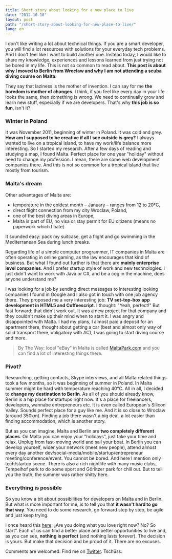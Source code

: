 ```yaml
---
title: Short story about looking for a new place to live
date: "2012-10-10"
layout: post
path: "/short-story-about-looking-for-new-place-to-live/"
lang: en
---
```


I don't like writing a lot about technical things. If you are a smart developer, you will find a lot resources with solutions for your everyday tech problems. And I don't feel like I want to build another one. Instead today, I would like to share my knowledge, experiences and lessons learned from just trying not be bored in my life. This is not so common to read about. **This post is about why I moved to Berlin from Wroclaw and why I am not attending a scuba diving course on Malta**.

They say that laziness is the mother of invention. I can say for me **the boredom is mother of changes**. I think, if you feel like every day in your life looks the same, then something is wrong. We need to continually grow and learn new stuff, especially if we are developers. That's why **this job is so fun**, isn't it?

### Winter in Poland

It was November 2011, beginning of winter in Poland. It was cold and grey. **How am I supposed to be creative if all I see outside is grey?** I always wanted to live on a tropical island, to have my work/life balance more interesting. So I started my research. After a few days of reading and studying a map, I found Malta. Perfect place for one year "holiday" without need to change my profession. I mean, there are some web development companies there. And this is not so common for a tropical island that live mostly from tourism.

### Malta's dream

Other advantages of Malta are:

- temperature in the coldest month – January – ranges from 12 to 20°C,
- direct flight connection from my city Wroclaw, Poland,
- one of the best diving areas in Europe,
- Malta is part of EU, no visa or stay permit for EU citizens (means no paperwork which I hate).

It sounded easy: pack my suitcase, get a flight and go swimming in the Mediterranean Sea during lunch breaks.

Regarding life of a simple computer programmer, IT companies in Malta are often operating in online gaming, as the law encourages that kind of business. But what I found out further is that there are **mainly enterprise level companies**. And I prefer startup style of work and new technologies. I just didn't want to work with Java or C#, and be a cog in the machine, does anyone understand me?

I was looking for a job by sending direct messages to interesting looking companies I found in Google and I also got in touch with one job agency there. They proposed me a very interesting job: **TV set-top-box app development in HTML5 and Coffeescript**. I thought: "Yeah, perfect!" But fast forward: that didn't work out. It was a new project for that company and they couldn't make up their mind when to start it. I was angry and disappointed with Malta. I had my plans, I almost paid a deposit for an apartment there, thought about getting a car (best and almost only way of solid transport there, obligatory with AC), I was going to start diving course and more.

> By The Way: local "eBay" in Malta is called [MaltaPark.com](http://www.maltapark.com/) and you can find a lot of interesting things there.

### Pivot?

Researching, getting contacts, Skype interviews, and all Malta related things took a few months, so it was beginning of summer in Poland. In Malta summer might be hard with temperature reaching 40°C. All in all, I decided to **change my destination to Berlin**. As all of you should already know, Berlin is a hip place for startups right now. It's a place for freelancers, developers, wannabe entrepreneurs etc. It is even called European's Silicon Valley. Sounds perfect place for a guy like me. And it is so close to Wroclaw (around 350km). Finding a job there wasn't a big deal, a lot easier than finding accommodation, which is another story.

But as you can imagine, Malta and Berlin are **two completely different places**. On Malta you can enjoy your "holidays", just take your time and relax. Unplug from fast-moving world and sail your boat. In Berlin you can develop yourself, wider your network (meet new people), attend almost every day another dev/social-media/mobile/startup/entrepreneur meeting/conference/event. You cannot be bored. And here I mention only tech/startup scene. There is also a rich nightlife with many music clubs, Tempelhof park to do some sport and Görlitzer park for chill out. But to tell you the truth, the summer was rather shitty here.

### Everything is possible

So you know a bit about possibilities for developers on Malta and in Berlin. But what is more important for me, is to tell you that **it wasn't hard to go that way**. You need to do some research, go forward step by step, be agile and just keep trying.

I once heard this [here](http://vimeo.com/44130258): „Are you doing what you love right now? No? So start”. Each of us can find a better place and better opportunities to live and, as you can see, **nothing is perfect** (and nothing lasts forever). The decision is yours. But make that decision and be proud of it. There are no excuses.

Comments are welcomed. Find me on [Twitter](https://twitter.com/krzysu).
Tschüss.
